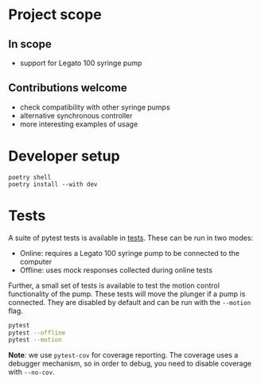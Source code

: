 # Project scope

## In scope
 * support for Legato 100 syringe pump

## Contributions welcome
 * check compatibility with other syringe pumps
 * alternative synchronous controller
 * more interesting examples of usage

# Developer setup
```
poetry shell
poetry install --with dev
```

# Tests
A suite of pytest tests is available in [tests](./tests/).
These can be run in two modes:
 * Online: requires a Legato 100 syringe pump to be connected to the computer
 * Offline: uses mock responses collected during online tests

Further, a small set of tests is available to test the motion control functionality of the pump. These tests will move the plunger if a pump is connected. They are disabled by default and can be run with the `--motion` flag.

```bash
pytest
pytest --offline
pytest --motion
```

**Note**: we use `pytest-cov` for coverage reporting.
The coverage uses a debugger mechanism, so in order to debug, you need to disable coverage with `--no-cov`. 